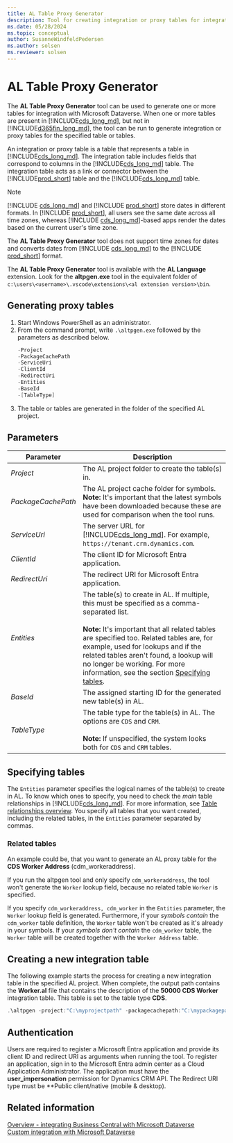 ```yaml
---
title: AL Table Proxy Generator
description: Tool for creating integration or proxy tables for integration with Microsoft Dataverse from Business Central
ms.date: 05/28/2024
ms.topic: conceptual
author: SusanneWindfeldPedersen
ms.author: solsen
ms.reviewer: solsen
---
```


# AL Table Proxy Generator

The **AL Table Proxy Generator** tool can be used to generate one or more tables for integration with Microsoft Dataverse. When one or more tables are present in [!INCLUDE[cds_long_md](../includes/cds_long_md.md)], but not in [!INCLUDE[d365fin_long_md](includes/d365fin_long_md.md)], the tool can be run to generate integration or proxy tables for the specified table or tables.

An integration or proxy table is a table that represents a table in [!INCLUDE[cds_long_md](../includes/cds_long_md.md)]. The integration table includes fields that correspond to columns in the [!INCLUDE[cds_long_md](../includes/cds_long_md.md)] table. The integration table acts as a link or connector between the [!INCLUDE[prod_short](includes/prod_short.md)] table and the [!INCLUDE[cds_long_md](../includes/cds_long_md.md)] table.  

> [!NOTE]
> [!INCLUDE [cds_long_md](includes/cds_long_md.md)] and [!INCLUDE [prod_short](includes/prod_short.md)] store dates in different formats. In [!INCLUDE [prod_short](includes/prod_short.md)], all users see the same date across all time zones, whereas [!INCLUDE [cds_long_md](includes/cds_long_md.md)]-based apps render the dates based on the current user's time zone.
>
> The **AL Table Proxy Generator** tool does not support time zones for dates and converts dates from [!INCLUDE [cds_long_md](includes/cds_long_md.md)] to the [!INCLUDE [prod_short](includes/prod_short.md)] format.

The **AL Table Proxy Generator** tool is available with the **AL Language** extension. Look for the **altpgen.exe** tool in the equivalent folder of `c:\users\<username>\.vscode\extensions\<al extension version>\bin`. 

## Generating proxy tables

1. Start Windows PowerShell as an administrator.
2. From the command prompt, write `.\altpgen.exe` followed by the parameters as described below.  
    ```powershell
    -Project
    -PackageCachePath
    -ServiceUri
    -ClientId
    -RedirectUri
    -Entities
    -BaseId
    -[TableType]
    ```
3. The table or tables are generated in the folder of the specified AL project.

## Parameters

|Parameter|Description|
|---------|-----------|
|*Project*| The AL project folder to create the table(s) in.|
|*PackageCachePath*| The AL project cache folder for symbols. <br> **Note:** It's important that the latest symbols have been downloaded because these are used for comparison when the tool runs. |
|*ServiceUri*| The server URL for [!INCLUDE[cds_long_md](../includes/cds_long_md.md)]. For example, `https://tenant.crm.dynamics.com`.|
|*ClientId*| The client ID for Microsoft Entra application.
|*RedirectUri*| The redirect URI for Microsoft Entra application.
|*Entities*| The table(s) to create in AL. If multiple, this must be specified as a comma-separated list.<br><br>**Note:** It's important that all related tables are specified too. Related tables are, for example, used for lookups and if the related tables aren't found, a lookup will no longer be working. For more information, see the section [Specifying tables](devenv-al-table-proxy-generator.md#specifying-tables). |
|*BaseId*| The assigned starting ID for the generated new table(s) in AL. |
|*TableType*| The table type for the table(s) in AL. The options are `CDS` and `CRM`. <br><br>**Note:** If unspecified, the system looks both for `CDS` and `CRM` tables. |

## Specifying tables

The `Entities` parameter specifies the logical names of the table(s) to create in AL. To know which ones to specify, you need to check the *main* table relationships in [!INCLUDE[cds_long_md](../includes/cds_long_md.md)]. For more information, see [Table relationships overview](/powerapps/maker/common-data-service/create-edit-entity-relationships). You specify all tables that you want created, including the related tables, in the `Entities` parameter separated by commas.

### Related tables

An example could be, that you want to generate an AL proxy table for the **CDS Worker Address** (cdm_workeraddress). 
 
If you run the altpgen tool and only specify `cdm_workeraddress`, the tool won't generate the `Worker` lookup field, because no related table `Worker` is specified.

If you specify `cdm_workeraddress, cdm_worker` in the `Entities` parameter, the `Worker` lookup field is generated. Furthermore, if your *symbols contain* the `cdm_worker` table definition, the `Worker` table won't be created as it's already in your symbols. If your *symbols don't contain* the `cdm_worker` table, the `Worker` table will be created together with the `Worker Address` table.  

## Creating a new integration table

The following example starts the process for creating a new integration table in the specified AL project. When complete, the output path contains the **Worker.al** file that contains the description of the **50000 CDS Worker** integration table. This table is set to the table type **CDS**.

```powershell
.\altpgen -project:"C:\myprojectpath" -packagecachepath:"C:\mypackagepath" -serviceuri:"https://tenant.crm.dynamics.com" -clientid:00001111-aaaa-2222-bbbb-3333cccc4444 -redirecturi:"https://localhost:8080" -entities:cdm_worker,cdm_workeraddress -baseid:50000 -tabletype:CDS 
```

## Authentication

Users are required to register a Microsoft Entra application and provide its client ID and redirect URI as arguments when running the tool. To register an application, sign in to the Microsoft Entra admin center as a Cloud Application Administrator. The application must have the **user_impersonation** permission for Dynamics CRM API. The Redirect URI type must be **Public client/native (mobile & desktop).

## Related information

[Overview - integrating Business Central with Microsoft Dataverse](../developer/dataverse-integration-overview.md)  
[Custom integration with Microsoft Dataverse](../administration/administration-custom-cds-integration.md)  
